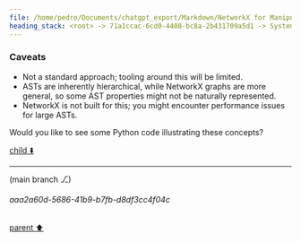 ```yaml
---
file: /home/pedro/Documents/chatgpt_export/Markdown/NetworkX for Manipulating ASTs.md
heading_stack: <root> -> 71a1ccac-6cd0-4408-bc8a-2b431709a5d1 -> System -> 1dad7dfb-bea4-4abe-9d4a-6ce3af566faa -> System -> aaa28000-9b67-40c0-adba-594fac31b5cd -> User -> 470ac03f-1ee2-40df-9d83-ca0d9770fcde -> Assistant -> Representing ASTs as Graphs -> Operations -> 1. Transforming AST to NetworkX Graph -> 2. Analyzing and Manipulating -> 3. Transforming NetworkX Graph back to AST -> Advantages -> Caveats
---
```

### Caveats
- Not a standard approach; tooling around this will be limited.
- ASTs are inherently hierarchical, while NetworkX graphs are more general, so some AST properties might not be naturally represented.
- NetworkX is not built for this; you might encounter performance issues for large ASTs.

Would you like to see some Python code illustrating these concepts?

[child ⬇️](#aaa2a60d-5686-41b9-b7fb-d8df3cc4f04c)

---

(main branch ⎇)
###### aaa2a60d-5686-41b9-b7fb-d8df3cc4f04c
[parent ⬆️](#470ac03f-1ee2-40df-9d83-ca0d9770fcde)
